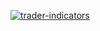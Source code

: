 
<a href="https://www.npmjs.com/package/trader-indicators" target="_blank"><img src="http://i65.tinypic.com/2dtvm89.jpg" border="0" alt="trader-indicators"></a>
